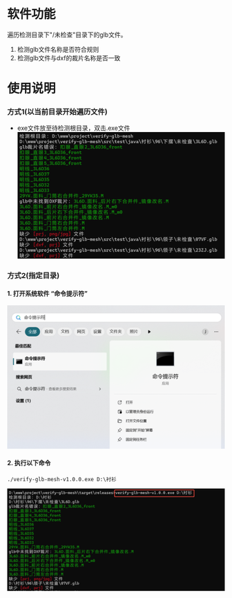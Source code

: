 # 软件功能

遍历检测目录下"/未检查"目录下的glb文件。

1. 检测glb文件名称是否符合规则
2. 检测glb文件与dxf的裁片名称是否一致

# 使用说明

### 方式1(以当前目录开始遍历文件)

- exe文件放至待检测根目录，双击.exe文件
  ![Alt Text](images/17394382635111.png)

### 方式2(指定目录)

#### 1. 打开系统软件 “命令提示符”

![Alt Text](images/20250213172438.png)

#### 2. 执行以下命令

```shell
./verify-glb-mesh-v1.0.0.exe D:\衬衫
```

![Alt Text](images/17394384635264.png)


